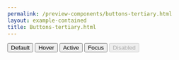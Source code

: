 ```yaml
--- 
permalink: /preview-components/buttons-tertiary.html
layout: example-contained 
title: Buttons-tertiary.html
---
```

<button class="button button-tertiary">
    Default
</button>

<button class="button button-tertiary button-hover">
    Hover
</button>

<button class="button button-tertiary button-active">
    Active
</button>

<button class="button button-tertiary focus">
    Focus
</button>

<button class="button button-tertiary" disabled>
    Disabled
</button>
